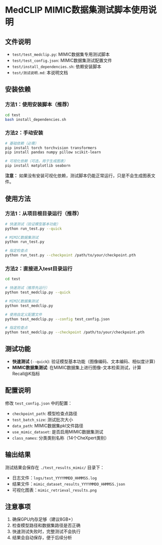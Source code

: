 # MedCLIP MIMIC数据集测试脚本使用说明

## 文件说明

- `test/test_medclip.py`: MIMIC数据集专用测试脚本
- `test/test_config.json`: MIMIC数据集测试配置文件
- `test/install_dependencies.sh`: 依赖安装脚本
- `test/测试说明.md`: 本说明文档

## 安装依赖

### 方法1：使用安装脚本（推荐）

```bash
cd test
bash install_dependencies.sh
```

### 方法2：手动安装

```bash
# 基础依赖（必需）
pip install torch torchvision transformers
pip install pandas numpy pillow scikit-learn

# 可视化依赖（可选，用于生成图表）
pip install matplotlib seaborn
```

**注意：** 如果没有安装可视化依赖，测试脚本仍能正常运行，只是不会生成图表文件。

## 使用方法

### 方法1：从项目根目录运行（推荐）

```bash
# 快速测试（验证模型基本功能）
python run_test.py --quick

# MIMIC数据集测试
python run_test.py

# 指定检查点
python run_test.py --checkpoint /path/to/your/checkpoint.pth
```

### 方法2：直接进入test目录运行

```bash
cd test

# 快速测试（推荐先运行）
python test_medclip.py --quick

# MIMIC数据集测试
python test_medclip.py

# 使用自定义配置文件
python test_medclip.py --config test_config.json

# 指定检查点
python test_medclip.py --checkpoint /path/to/your/checkpoint.pth
```

## 测试功能

- **快速测试** (`--quick`): 验证模型基本功能（图像编码、文本编码、相似度计算）
- **MIMIC数据集测试**: 在MIMIC数据集上进行图像-文本检索测试，计算Recall@K指标

## 配置说明

修改 `test_config.json` 中的配置：

- `checkpoint_path`: 模型检查点路径
- `test_batch_size`: 测试批次大小
- `data_path`: MIMIC数据集pkl文件路径
- `use_mimic_dataset`: 是否启用MIMIC数据集测试
- `class_names`: 分类类别名称（14个CheXpert类别）

## 输出结果

测试结果会保存在 `./test_results_mimic/` 目录下：

- 日志文件：`logs/test_YYYYMMDD_HHMMSS.log`
- 结果文件：`mimic_dataset_results_YYYYMMDD_HHMMSS.json`
- 可视化图表：`mimic_retrieval_results.png`

## 注意事项

1. 确保GPU内存足够（建议8GB+）
2. 检查模型路径和数据集路径是否正确
3. 快速测试失败时，完整测试不会执行
4. 结果会自动保存，便于后续分析
